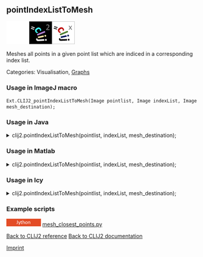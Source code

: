 ## pointIndexListToMesh
<img src="images/mini_empty_logo.png"/><img src="images/mini_clij2_logo.png"/><img src="images/mini_clijx_logo.png"/>

Meshes all points in a given point list which are indiced in a corresponding index list.

Categories:  Visualisation, [Graphs](https://clij.github.io/clij2-docs/reference__graph)

### Usage in ImageJ macro
```
Ext.CLIJ2_pointIndexListToMesh(Image pointlist, Image indexList, Image mesh_destination);
```




### Usage in Java


<details>

<summary>
clij2.pointIndexListToMesh(pointlist, indexList, mesh_destination);
</summary>
<pre class="highlight">// init CLIJ and GPU
import net.haesleinhuepf.clij2.CLIJ2;
import net.haesleinhuepf.clij.clearcl.ClearCLBuffer;
CLIJ2 clij2 = CLIJ2.getInstance();

// get input parameters
ClearCLBuffer pointlist = clij2.push(pointlistImagePlus);
ClearCLBuffer indexList = clij2.push(indexListImagePlus);
mesh_destination = clij2.create(pointlist);
</pre>

<pre class="highlight">
// Execute operation on GPU
clij2.pointIndexListToMesh(pointlist, indexList, mesh_destination);
</pre>

<pre class="highlight">
//show result
mesh_destinationImagePlus = clij2.pull(mesh_destination);
mesh_destinationImagePlus.show();

// cleanup memory on GPU
clij2.release(pointlist);
clij2.release(indexList);
clij2.release(mesh_destination);
</pre>

</details>





### Usage in Matlab


<details>

<summary>
clij2.pointIndexListToMesh(pointlist, indexList, mesh_destination);
</summary>
<pre class="highlight">% init CLIJ and GPU
clij2 = init_clatlab();

% get input parameters
pointlist = clij2.pushMat(pointlist_matrix);
indexList = clij2.pushMat(indexList_matrix);
mesh_destination = clij2.create(pointlist);
</pre>

<pre class="highlight">
% Execute operation on GPU
clij2.pointIndexListToMesh(pointlist, indexList, mesh_destination);
</pre>

<pre class="highlight">
% show result
mesh_destination = clij2.pullMat(mesh_destination)

% cleanup memory on GPU
clij2.release(pointlist);
clij2.release(indexList);
clij2.release(mesh_destination);
</pre>

</details>





### Usage in Icy


<details>

<summary>
clij2.pointIndexListToMesh(pointlist, indexList, mesh_destination);
</summary>
<pre class="highlight">// init CLIJ and GPU
importClass(net.haesleinhuepf.clicy.CLICY);
importClass(Packages.icy.main.Icy);

clij2 = CLICY.getInstance();

// get input parameters
pointlist_sequence = getSequence();
pointlist = clij2.pushSequence(pointlist_sequence);
indexList_sequence = getSequence();
indexList = clij2.pushSequence(indexList_sequence);
mesh_destination = clij2.create(pointlist);
</pre>

<pre class="highlight">
// Execute operation on GPU
clij2.pointIndexListToMesh(pointlist, indexList, mesh_destination);
</pre>

<pre class="highlight">
// show result
mesh_destination_sequence = clij2.pullSequence(mesh_destination)
Icy.addSequence(mesh_destination_sequence);
// cleanup memory on GPU
clij2.release(pointlist);
clij2.release(indexList);
clij2.release(mesh_destination);
</pre>

</details>





### Example scripts
<a href="https://github.com/clij/clij2-docs/blob/master/src/main/jython/mesh_closest_points.py"><img src="images/language_jython.png" height="20"/></a> [mesh_closest_points.py](https://github.com/clij/clij2-docs/blob/master/src/main/jython/mesh_closest_points.py)  


[Back to CLIJ2 reference](https://clij.github.io/clij2-docs/reference)
[Back to CLIJ2 documentation](https://clij.github.io/clij2-docs)

[Imprint](https://clij.github.io/imprint)
